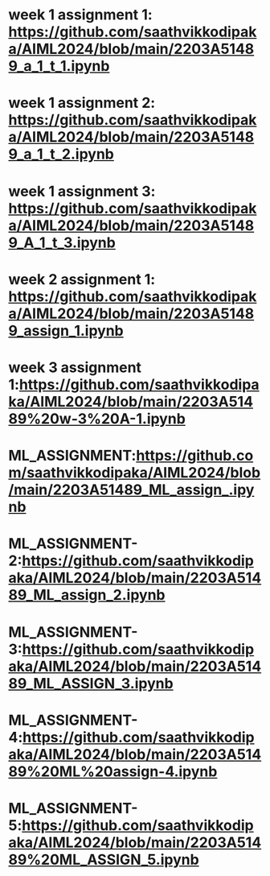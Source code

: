 # week 1 assignment 1: https://github.com/saathvikkodipaka/AIML2024/blob/main/2203A51489_a_1_t_1.ipynb
# week 1 assignment 2: https://github.com/saathvikkodipaka/AIML2024/blob/main/2203A51489_a_1_t_2.ipynb
# week 1 assignment 3: https://github.com/saathvikkodipaka/AIML2024/blob/main/2203A51489_A_1_t_3.ipynb
# week 2 assignment 1: https://github.com/saathvikkodipaka/AIML2024/blob/main/2203A51489_assign_1.ipynb
# week 3 assignment 1:https://github.com/saathvikkodipaka/AIML2024/blob/main/2203A51489%20w-3%20A-1.ipynb
# ML_ASSIGNMENT:https://github.com/saathvikkodipaka/AIML2024/blob/main/2203A51489_ML_assign_.ipynb
# ML_ASSIGNMENT-2:https://github.com/saathvikkodipaka/AIML2024/blob/main/2203A51489_ML_assign_2.ipynb
# ML_ASSIGNMENT-3:https://github.com/saathvikkodipaka/AIML2024/blob/main/2203A51489_ML_ASSIGN_3.ipynb
# ML_ASSIGNMENT-4:https://github.com/saathvikkodipaka/AIML2024/blob/main/2203A51489%20ML%20assign-4.ipynb
# ML_ASSIGNMENT-5:https://github.com/saathvikkodipaka/AIML2024/blob/main/2203A51489%20ML_ASSIGN_5.ipynb
